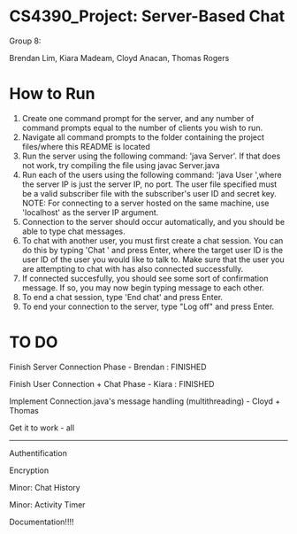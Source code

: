 # CS4390_Project: Server-Based Chat

Group 8:

Brendan Lim, Kiara Madeam, Cloyd Anacan, Thomas Rogers

# How to Run

1. Create one command prompt for the server, and any number of command prompts equal to the number of clients you wish to run.
2. Navigate all command prompts to the folder containing the project files/where this README is located
3. Run the server using the following command: 'java Server'. If that does not work, try compiling the file using javac Server.java
4. Run each of the users using the following command: 'java User <server IP> <user file>',where the server IP is just the server IP, no port. The user file specified must be a valid subscriber file with the subscriber's user ID and secret key.
  NOTE: For connecting to a server hosted on the same machine, use 'localhost' as the server IP argument.
5. Connection to the server should occur automatically, and you should be able to type chat messages.
6. To chat with another user, you must first create a chat session. You can do this by typing 'Chat <target user ID>' and press Enter, where the target user ID is the user ID of the user you would like to talk to. Make sure that the user you are attempting to chat with has also connected successfully.
7. If connected succesfully, you should see some sort of confirmation message. If so, you may now begin typing message to each other.
8. To end a chat session, type 'End chat' and press Enter.
9. To end your connection to the server, type "Log off" and press Enter.

# TO DO
Finish Server Connection Phase - Brendan : FINISHED

Finish User Connection + Chat Phase - Kiara : FINISHED

Implement Connection.java's message handling (multithreading) - Cloyd + Thomas

Get it to work - all

-----

Authentification

Encryption

Minor: Chat History 
  
Minor: Activity Timer

Documentation!!!!

